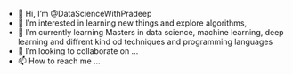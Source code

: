 - 👋 Hi, I’m @DataScienceWithPradeep
- 👀 I’m interested in learning new things and explore algorithms,
- 🌱 I’m currently learning Masters in data science, machine learning, deep learning and diffrent kind od techniques and programming languages
- 💞️ I’m looking to collaborate on ...
- 📫 How to reach me ...

<!---
DataScienceWithPradeep/DataScienceWithPradeep is a ✨ special ✨ repository because its `README.md` (this file) appears on your GitHub profile.
You can click the Preview link to take a look at your changes.
--->
